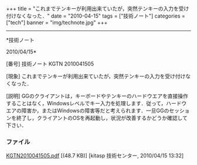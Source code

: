 ﻿+++
title = "これまでテンキーが利用出来ていたが，突然テンキーの入力を受け付けなくなった．"
date = "2010-04-15"
tags = ["技術ノート"]
categories = ["tech"]
banner = "img/technote.jpg"
+++

-----------------------------------------------------------------------------------------------------------------------------

*技術ノート

2010/04/15*


[番号]
技術ノート KGTN 2010041505

[現象]
これまでテンキーが利用出来ていたが，突然テンキーの入力を受け付けなくなった．

[説明]
GGのクライアントは，キーボードやテンキーのハードウエアを直接操作することはなく，Windowsレベルでキー入力を処理します．従って，ハードウエアの障害か，またはWindowsの障害等だと考えられます．一旦GGのセッションを終了し，クライアントのOSを再起動し，状況が改善するかどうか確認して下さい．


### ファイル

 
 


[KGTN2010041505.pdf](http://techreport.kitasp.net/attachments/download/141/KGTN2010041505.pdf)
 [(48.7 KB)] [kitasp 技術センター, 2010/04/15
13:32]


 


 

